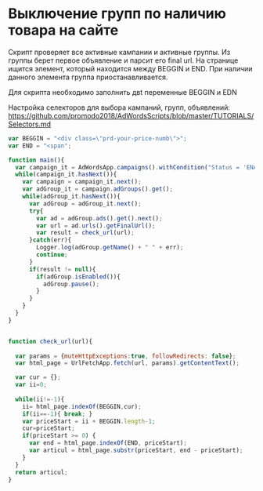 # Выключение групп по наличию товара на сайте
Скрипт проверяет все активные кампании и активные группы. Из группы берет первое объявление и парсит его final url.
На странице ищится элемент, который находится между BEGGIN и END. При наличии данного элемента
группа приостанавливается.

Для скрипта необходимо заполнить двt переменные BEGGIN и EDN

Настройка селекторов для выбора кампаний, групп, объявлений:
https://github.com/promodo2018/AdWordsScripts/blob/master/TUTORIALS/Selectors.md


```js
var BEGGIN = "<div class=\"prd-your-price-numb\">";
var END = "<span";

function main(){
  var campaign_it = AdWordsApp.campaigns().withCondition("Status = 'ENABLED'").withCondition("Status != 'REMOVED'").get();
  while(campaign_it.hasNext()){
    var campaign = campaign_it.next();
    var adGroup_it = campaign.adGroups().get();
    while(adGroup_it.hasNext()){
      var adGroup = adGroup_it.next();
      try{
        var ad = adGroup.ads().get().next();
        var url = ad.urls().getFinalUrl();
        var result = check_url(url);
      }catch(err){
        Logger.log(adGroup.getName() + " " + err);
        continue;
      }
      if(result != null){
        if(adGroup.isEnabled()){
          adGroup.pause();
        }
      }
    }
  }
}


function check_url(url){
  
  var params = {muteHttpExceptions:true, followRedirects: false};
  var html_page = UrlFetchApp.fetch(url, params).getContentText();

  var cur = {};
  var ii=0; 
  
  while(ii!=-1){
    ii= html_page.indexOf(BEGGIN,cur);
    if(ii==-1){ break; }
    var priceStart = ii + BEGGIN.length-1;
    cur=priceStart;
    if(priceStart >= 0) {
      var end = html_page.indexOf(END, priceStart);
      var articul = html_page.substr(priceStart, end - priceStart);
    }
  }
  return articul;
}
```
